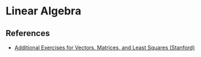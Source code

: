 # Linear Algebra

## References

- [Additional Exercises for Vectors, Matrices, and Least Squares (Stanford)](https://stanford.edu/class/engr108/103exercises.pdf)


